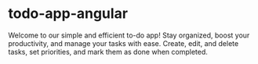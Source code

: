 # todo-app-angular
Welcome to our simple and efficient to-do app! Stay organized, boost your productivity, and manage your tasks with ease. Create, edit, and delete tasks, set priorities, and mark them as done when completed. 
